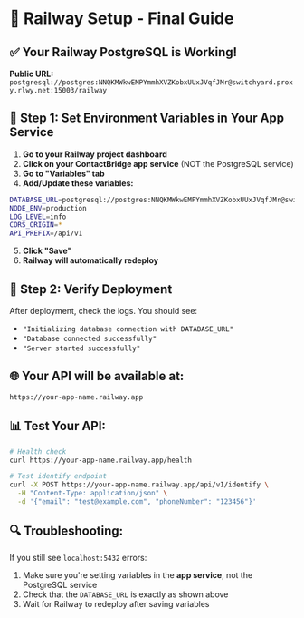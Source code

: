 # 🚀 Railway Setup - Final Guide

## ✅ **Your Railway PostgreSQL is Working!**

**Public URL:** `postgresql://postgres:NNQKMWkwEMPYmmhXVZKobxUUxJVqfJMr@switchyard.proxy.rlwy.net:15003/railway`

## 🔧 **Step 1: Set Environment Variables in Your App Service**

1. **Go to your Railway project dashboard**
2. **Click on your ContactBridge app service** (NOT the PostgreSQL service)
3. **Go to "Variables" tab**
4. **Add/Update these variables:**

```bash
DATABASE_URL=postgresql://postgres:NNQKMWkwEMPYmmhXVZKobxUUxJVqfJMr@switchyard.proxy.rlwy.net:15003/railway
NODE_ENV=production
LOG_LEVEL=info
CORS_ORIGIN=*
API_PREFIX=/api/v1
```

5. **Click "Save"**
6. **Railway will automatically redeploy**

## 🎯 **Step 2: Verify Deployment**

After deployment, check the logs. You should see:
- `"Initializing database connection with DATABASE_URL"`
- `"Database connected successfully"`
- `"Server started successfully"`

## 🌐 **Your API will be available at:**
`https://your-app-name.railway.app`

## 📊 **Test Your API:**

```bash
# Health check
curl https://your-app-name.railway.app/health

# Test identify endpoint
curl -X POST https://your-app-name.railway.app/api/v1/identify \
  -H "Content-Type: application/json" \
  -d '{"email": "test@example.com", "phoneNumber": "123456"}'
```

## 🔍 **Troubleshooting:**

If you still see `localhost:5432` errors:
1. Make sure you're setting variables in the **app service**, not the PostgreSQL service
2. Check that the `DATABASE_URL` is exactly as shown above
3. Wait for Railway to redeploy after saving variables 